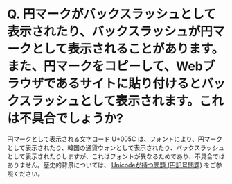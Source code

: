 # Q. 円マークがバックスラッシュとして表示されたり、バックスラッシュが円マークとして表示されることがあります。また、円マークをコピーして、Webブラウザであるサイトに貼り付けるとバックスラッシュとして表示されます。これは不具合でしょうか?

円マークとして表示される文字コード U+005C は、フォントにより、円マークとして表示されたり、韓国の通貨ウォンとして表示されたり、バックスラッシュとして表示されたりしますが、これはフォントが異なるためであり、不具合ではありません。歴史的背景については、 [Unicodeが持つ問題 (円記号問題)](https://ja.wikipedia.org/wiki/%E5%86%86%E8%A8%98%E5%8F%B7#Unicode%E3%81%8C%E6%8C%81%E3%81%A4%E5%95%8F%E9%A1%8C%EF%BC%88%E5%86%86%E8%A8%98%E5%8F%B7%E5%95%8F%E9%A1%8C%EF%BC%89) をご参照ください。
